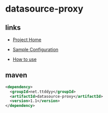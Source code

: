 
# datasource-proxy

## links

- [Project Home](http://code.google.com/p/datasource-proxy/)

- [Sample Configuration](http://code.google.com/p/datasource-proxy/wiki/SampleConfiguration)

- [How to use](http://code.google.com/p/datasource-proxy/wiki/HowToUse)


## maven

```xml
<dependency>
  <groupId>net.ttddyy</groupId>
  <artifactId>datasource-proxy</artifactId>
  <version>1.1</version>
</dependency>
```
